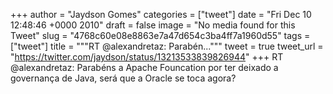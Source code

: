 
+++
author = "Jaydson Gomes"
categories = ["tweet"]
date = "Fri Dec 10 12:48:46 +0000 2010"
draft = false
image = "No media found for this Tweet"
slug = "4768c60e08e8863e7a47d654c3ba4ff7a1960d55"
tags = ["tweet"]
title = """RT @alexandretaz: Parabén..."""
tweet = true
tweet_url = "https://twitter.com/jaydson/status/13213533839826944"
+++
RT @alexandretaz: Parabéns a Apache Founcation por ter deixado a governança de Java, será que a Oracle se toca agora?
